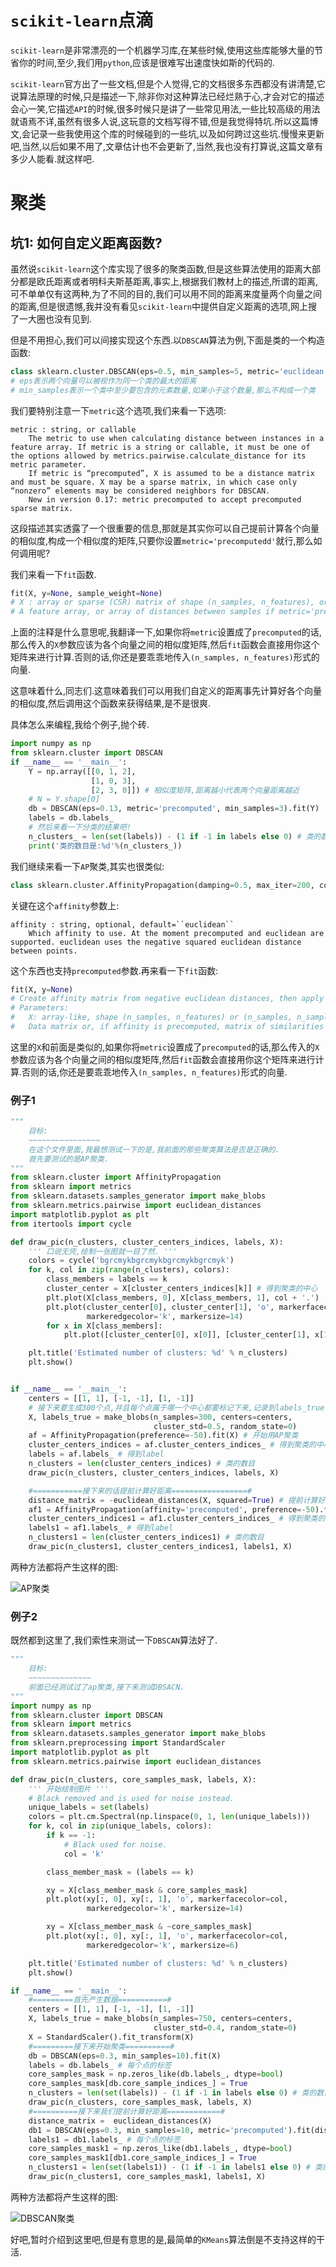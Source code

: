 # `scikit-learn`点滴

`scikit-learn`是非常漂亮的一个机器学习库,在某些时候,使用这些库能够大量的节省你的时间,至少,我们用`python`,应该是很难写出速度快如斯的代码的.

`scikit-learn`官方出了一些文档,但是个人觉得,它的文档很多东西都没有讲清楚,它说算法原理的时候,只是描述一下,除非你对这种算法已经烂熟于心,才会对它的描述会心一笑,它描述`API`的时候,很多时候只是讲了一些常见用法,一些比较高级的用法就语焉不详,虽然有很多人说,这玩意的文档写得不错,但是我觉得特坑.所以这篇博文,会记录一些我使用这个库的时候碰到的一些坑,以及如何跨过这些坑.慢慢来更新吧,当然,以后如果不用了,文章估计也不会更新了,当然,我也没有打算说,这篇文章有多少人能看.就这样吧.



# 聚类

## 坑1: 如何自定义距离函数?

虽然说`scikit-learn`这个库实现了很多的聚类函数,但是这些算法使用的距离大部分都是欧氏距离或者明科夫斯基距离,事实上,根据我们教材上的描述,所谓的距离,可不单单仅有这两种,为了不同的目的,我们可以用不同的距离来度量两个向量之间的距离,但是很遗憾,我并没有看见`scikit-learn`中提供自定义距离的选项,网上搜了一大圈也没有见到.



但是不用担心,我们可以间接实现这个东西.以`DBSCAN`算法为例,下面是类的一个构造函数:

```python
class sklearn.cluster.DBSCAN(eps=0.5, min_samples=5, metric='euclidean', algorithm='auto', leaf_size=30, p=None, n_jobs=1)
# eps表示两个向量可以被视作为同一个类的最大的距离
# min_samples表示一个类中至少要包含的元素数量,如果小于这个数量,那么不构成一个类
```

我们要特别注意一下`metric`这个选项,我们来看一下选项:

```shell
metric : string, or callable
	The metric to use when calculating distance between instances in a feature array. If metric is a string or callable, it must be one of the options allowed by metrics.pairwise.calculate_distance for its metric parameter. 
	If metric is “precomputed”, X is assumed to be a distance matrix and must be square. X may be a sparse matrix, in which case only “nonzero” elements may be considered neighbors for DBSCAN.
	New in version 0.17: metric precomputed to accept precomputed sparse matrix.
```

这段描述其实透露了一个很重要的信息,那就是其实你可以自己提前计算各个向量的相似度,构成一个相似度的矩阵,只要你设置`metric='precomputedd'`就行,那么如何调用呢?

我们来看一下`fit`函数.

```python
fit(X, y=None, sample_weight=None)
# X : array or sparse (CSR) matrix of shape (n_samples, n_features), or array of shape (n_samples, n_samples)
# A feature array, or array of distances between samples if metric='precomputed'.
```

上面的注释是什么意思呢,我翻译一下,如果你将`metric`设置成了`precomputed`的话,那么传入的`X`参数应该为各个向量之间的相似度矩阵,然后`fit`函数会直接用你这个矩阵来进行计算.否则的话,你还是要乖乖地传入`(n_samples, n_features)`形式的向量.



这意味着什么,同志们.这意味着我们可以用我们自定义的距离事先计算好各个向量的相似度,然后调用这个函数来获得结果,是不是很爽.

具体怎么来编程,我给个例子,抛个砖.

```python
import numpy as np
from sklearn.cluster import DBSCAN
if __name__ == '__main__':
    Y = np.array([[0, 1, 2],
                  [1, 0, 3],
                  [2, 3, 0]]) # 相似度矩阵,距离越小代表两个向量距离越近
    # N = Y.shape[0]
    db = DBSCAN(eps=0.13, metric='precomputed', min_samples=3).fit(Y)
    labels = db.labels_
    # 然后来看一下分类的结果吧!
    n_clusters_ = len(set(labels)) - (1 if -1 in labels else 0) # 类的数目
    print('类的数目是:%d'%(n_clusters_))
```



我们继续来看一下`AP`聚类,其实也很类似:

```python
class sklearn.cluster.AffinityPropagation(damping=0.5, max_iter=200, convergence_iter=15, copy=True, preference=None, affinity='euclidean', verbose=False)
```

关键在这个`affinity`参数上:

```shell
affinity : string, optional, default=``euclidean``
	Which affinity to use. At the moment precomputed and euclidean are supported. euclidean uses the negative squared euclidean distance between points.
```

这个东西也支持`precomputed`参数.再来看一下`fit`函数:

```python
fit(X, y=None)
# Create affinity matrix from negative euclidean distances, then apply affinity propagation clustering.
# Parameters:	
#	X: array-like, shape (n_samples, n_features) or (n_samples, n_samples) :
# 	Data matrix or, if affinity is precomputed, matrix of similarities / affinities.
```

这里的`X`和前面是类似的,如果你将`metric`设置成了`precomputed`的话,那么传入的`X`参数应该为各个向量之间的相似度矩阵,然后`fit`函数会直接用你这个矩阵来进行计算.否则的话,你还是要乖乖地传入`(n_samples, n_features)`形式的向量.



### 例子1

```python
"""
    目标:
    ~~~~~~~~~~~~~~~~
    在这个文件里面,我最想测试一下的是,我前面的那些聚类算法是否是正确的.
    首先要测试的是AP聚类.
"""
from sklearn.cluster import AffinityPropagation
from sklearn import metrics
from sklearn.datasets.samples_generator import make_blobs
from sklearn.metrics.pairwise import euclidean_distances
import matplotlib.pyplot as plt
from itertools import cycle

def draw_pic(n_clusters, cluster_centers_indices, labels, X):
    ''' 口说无凭,绘制一张图就一目了然. '''
    colors = cycle('bgrcmykbgrcmykbgrcmykbgrcmyk')
    for k, col in zip(range(n_clusters), colors):
        class_members = labels == k
        cluster_center = X[cluster_centers_indices[k]] # 得到聚类的中心
        plt.plot(X[class_members, 0], X[class_members, 1], col + '.')
        plt.plot(cluster_center[0], cluster_center[1], 'o', markerfacecolor=col,
                 markeredgecolor='k', markersize=14)
        for x in X[class_members]:
            plt.plot([cluster_center[0], x[0]], [cluster_center[1], x[1]], col)

    plt.title('Estimated number of clusters: %d' % n_clusters)
    plt.show()


if __name__ == '__main__':
    centers = [[1, 1], [-1, -1], [1, -1]]
    # 接下来要生成300个点,并且每个点属于哪一个中心都要标记下来,记录到labels_true中.
    X, labels_true = make_blobs(n_samples=300, centers=centers,
                                cluster_std=0.5, random_state=0)
    af = AffinityPropagation(preference=-50).fit(X) # 开始用AP聚类
    cluster_centers_indices = af.cluster_centers_indices_ # 得到聚类的中心点
    labels = af.labels_ # 得到label
    n_clusters = len(cluster_centers_indices) # 类的数目
    draw_pic(n_clusters, cluster_centers_indices, labels, X)

    #===========接下来的话提前计算好距离=================#
    distance_matrix = -euclidean_distances(X, squared=True) # 提前计算好欧几里德距离,需要注意的是,这里使用的是欧几里德距离的平方
    af1 = AffinityPropagation(affinity='precomputed', preference=-50).fit(distance_matrix)
    cluster_centers_indices1 = af1.cluster_centers_indices_ # 得到聚类的中心
    labels1 = af1.labels_ # 得到label
    n_clusters1 = len(cluster_centers_indices1) # 类的数目
    draw_pic(n_clusters1, cluster_centers_indices1, labels1, X)
```
两种方法都将产生这样的图:

![AP聚类](http://upload-images.jianshu.io/upload_images/1918847-40e13a90649ec1d0.png?imageMogr2/auto-orient/strip%7CimageView2/2/w/1240)

### 例子2
既然都到这里了,我们索性来测试一下`DBSCAN`算法好了.
```python
"""
    目标:
    ~~~~~~~~~~~~~~
    前面已经测试过了ap聚类,接下来测试DBSACN.
"""
import numpy as np
from sklearn.cluster import DBSCAN
from sklearn import metrics
from sklearn.datasets.samples_generator import make_blobs
from sklearn.preprocessing import StandardScaler
import matplotlib.pyplot as plt
from sklearn.metrics.pairwise import euclidean_distances

def draw_pic(n_clusters, core_samples_mask, labels, X):
    ''' 开始绘制图片 '''
    # Black removed and is used for noise instead.
    unique_labels = set(labels)
    colors = plt.cm.Spectral(np.linspace(0, 1, len(unique_labels)))
    for k, col in zip(unique_labels, colors):
        if k == -1:
            # Black used for noise.
            col = 'k'

        class_member_mask = (labels == k)

        xy = X[class_member_mask & core_samples_mask]
        plt.plot(xy[:, 0], xy[:, 1], 'o', markerfacecolor=col,
                 markeredgecolor='k', markersize=14)

        xy = X[class_member_mask & ~core_samples_mask]
        plt.plot(xy[:, 0], xy[:, 1], 'o', markerfacecolor=col,
                 markeredgecolor='k', markersize=6)

    plt.title('Estimated number of clusters: %d' % n_clusters)
    plt.show()

if __name__ == '__main__':
    #=========首先产生数据===========#
    centers = [[1, 1], [-1, -1], [1, -1]]
    X, labels_true = make_blobs(n_samples=750, centers=centers,
                                cluster_std=0.4, random_state=0)
    X = StandardScaler().fit_transform(X)
    #=========接下来开始聚类==========#
    db = DBSCAN(eps=0.3, min_samples=10).fit(X)
    labels = db.labels_ # 每个点的标签
    core_samples_mask = np.zeros_like(db.labels_, dtype=bool)
    core_samples_mask[db.core_sample_indices_] = True
    n_clusters = len(set(labels)) - (1 if -1 in labels else 0) # 类的数目
    draw_pic(n_clusters, core_samples_mask, labels, X)
    #==========接下来我们提前计算好距离============#
    distance_matrix =  euclidean_distances(X)
    db1 = DBSCAN(eps=0.3, min_samples=10, metric='precomputed').fit(distance_matrix)
    labels1 = db1.labels_ # 每个点的标签
    core_samples_mask1 = np.zeros_like(db1.labels_, dtype=bool)
    core_samples_mask1[db1.core_sample_indices_] = True
    n_clusters1 = len(set(labels1)) - (1 if -1 in labels1 else 0) # 类的数目
    draw_pic(n_clusters1, core_samples_mask1, labels1, X)
```
两种方法都将产生这样的图:

![DBSCAN聚类](http://upload-images.jianshu.io/upload_images/1918847-cdccc3c565081ccb.png?imageMogr2/auto-orient/strip%7CimageView2/2/w/1240)







好吧,暂时介绍到这里吧,但是有意思的是,最简单的`KMeans`算法倒是不支持这样的干活.